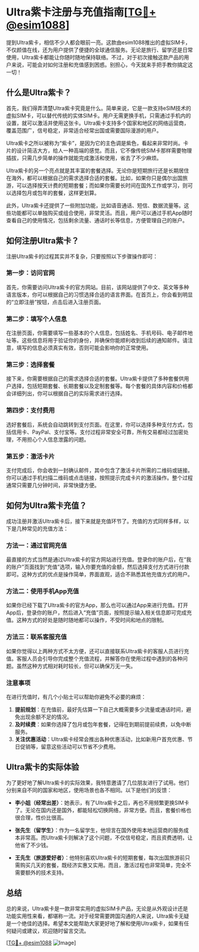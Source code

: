 # Ultra紫卡注册与充值指南[[TG💪+ @esim1088](https://t.me/s/esim1088)]

提到Ultra紫卡，相信不少人都会眼前一亮。这款由esim1088推出的虚拟SIM卡，不仅颜值在线，还为用户提供了便捷的全球通信服务。无论是旅行、留学还是日常使用，Ultra紫卡都能让你随时随地保持联络。不过，对于初次接触这款产品的用户来说，可能会对如何注册和充值感到困惑。别担心，今天就来手把手教你搞定这一切！

## 什么是Ultra紫卡？

首先，我们得弄清楚Ultra紫卡究竟是什么。简单来说，它是一款支持eSIM技术的虚拟SIM卡，可以替代传统的实体SIM卡。用户无需更换手机，只需通过手机内的设置，就可以激活并使用这张卡。Ultra紫卡支持多个国家和地区的网络运营商，覆盖范围广，信号稳定，非常适合经常出国或需要国际漫游的用户。

Ultra紫卡之所以被称为“紫卡”，是因为它的主色调是紫色，看起来非常时尚。卡片的设计简洁大方，给人一种高端的感觉。而且，它不像传统SIM卡那样需要物理插拔，只需几步简单的操作就能完成激活和使用，省去了不少麻烦。

Ultra紫卡的另一个亮点就是其丰富的套餐选择。无论你是短期旅行还是长期居住在海外，都可以根据自己的需求选择合适的套餐。比如，如果你只是偶尔出国旅游，可以选择按天计费的短期套餐；而如果你需要长时间在国外工作或学习，则可以选择包月或包年的套餐，这样更划算。

此外，Ultra紫卡还提供了一些附加功能，比如语音通话、短信、数据流量等。这些功能都可以单独购买或组合使用，非常灵活。而且，用户可以通过手机App随时查看自己的使用情况，包括剩余流量、通话时长等信息，方便管理自己的账户。

## 如何注册Ultra紫卡？

注册Ultra紫卡的过程其实并不复杂，只要按照以下步骤操作即可：

### 第一步：访问官网

首先，你需要访问Ultra紫卡的官方网站。目前，该网站提供了中文、英文等多种语言版本，你可以根据自己的习惯选择合适的语言界面。在首页上，你会看到明显的“立即注册”按钮，点击后进入注册页面。

### 第二步：填写个人信息

在注册页面，你需要填写一些基本的个人信息，包括姓名、手机号码、电子邮件地址等。这些信息将用于验证你的身份，并确保你能顺利收到后续的通知邮件。请注意，填写的信息必须真实有效，否则可能会影响你的正常使用。

### 第三步：选择套餐

接下来，你需要根据自己的需求选择合适的套餐。Ultra紫卡提供了多种套餐供用户选择，包括短期套餐、长期套餐以及定制套餐等。每个套餐的具体内容和价格都会详细列出，你可以根据自己的实际需求进行选择。

### 第四步：支付费用

选好套餐后，系统会自动跳转到支付页面。在这里，你可以选择多种支付方式，包括信用卡、PayPal、支付宝等。支付过程非常安全可靠，所有交易都经过加密处理，不用担心个人信息泄露的问题。

### 第五步：激活卡片

支付完成后，你会收到一封确认邮件，其中包含了激活卡片所需的二维码或链接。你可以通过手机扫描二维码或点击链接，按照提示完成卡片的激活操作。整个过程通常只需要几分钟时间，非常快捷方便。

## 如何为Ultra紫卡充值？

成功注册并激活Ultra紫卡后，接下来就是充值环节了。充值的方式同样多样，以下是几种常见的充值方法：

### 方法一：通过官网充值

最直接的方式当然是通过Ultra紫卡的官方网站进行充值。登录你的账户后，在“我的账户”页面找到“充值”选项，输入你要充值的金额，然后选择支付方式进行付款即可。这种方式的优点是操作简单，界面直观，适合不熟悉其他充值方式的用户。

### 方法二：使用手机App充值

如果你已经下载了Ultra紫卡的官方App，那么也可以通过App来进行充值。打开App后，登录你的账户，然后进入“充值”页面，按照提示输入相关信息即可完成充值。这种方式的好处是随时随地都可以操作，不受时间和地点的限制。

### 方法三：联系客服充值

如果你觉得以上两种方式不太方便，还可以直接联系Ultra紫卡的客服人员进行充值。客服人员会引导你完成整个充值流程，并解答你在使用过程中遇到的各种问题。虽然这种方式相对耗时较长，但可以确保万无一失。

### 注意事项

在进行充值时，有几个小贴士可以帮助你避免不必要的麻烦：

1. **提前规划**：在充值前，最好先估算一下自己大概需要多少流量或通话时间，避免出现余额不足的情况。
2. **及时续费**：如果你选择了包月或包年套餐，记得在到期前提前续费，以免中断服务。
3. **关注优惠活动**：Ultra紫卡经常会推出各种优惠活动，比如新用户首充优惠、节日促销等，留意这些活动可以节省不少费用。

## Ultra紫卡的实际体验

为了更好地了解Ultra紫卡的实际效果，我特意邀请了几位朋友进行了试用。他们分别来自不同的国家和地区，使用场景也各不相同。以下是他们的反馈：

- **李小姐（经常出差）**：她表示，有了Ultra紫卡之后，再也不用频繁更换SIM卡了。无论在国内还是国外，都能轻松切换网络，非常方便。而且，套餐价格也很合理，性价比很高。

- **张先生（留学生）**：作为一名留学生，他坦言在国外使用本地运营商的服务成本非常高。而Ultra紫卡则解决了这个问题，不仅信号稳定，而且资费透明，让他省了不少钱。

- **王先生（旅游爱好者）**：他特别喜欢Ultra紫卡的短期套餐，每次出国旅游前只需购买几天的套餐，既经济实惠又实用。而且，激活过程也非常简单，完全不需要额外的技术支持。

## 总结

总的来说，Ultra紫卡是一款非常实用的虚拟SIM卡产品，无论是从外观设计还是功能实用性来看，都堪称一流。对于经常需要跨国沟通的人来说，Ultra紫卡无疑是一个绝佳的选择。希望本文能帮助大家更好地了解和使用Ultra紫卡，如果有任何疑问或建议，欢迎随时留言交流。

[[TG💪+ @esim1088](https://t.me/s/esim1088) ![Image](https://i.postimg.cc/4NQfJmqS/Snipaste-2025-05-13-00-14-12.png)]